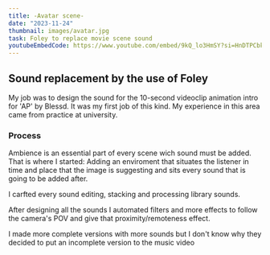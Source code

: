 ```yaml
---
title: -Avatar scene-
date: "2023-11-24"
thumbnail: images/avatar.jpg
task: Foley to replace movie scene sound
youtubeEmbedCode: https://www.youtube.com/embed/9kQ_lo3HmSY?si=HnDTPCbk12MFYX6V-
---
```


## Sound replacement by the use of Foley

My job was to design the sound for the 10-second videoclip animation intro for 'AP' by Blessd. It was my first job of this kind. My experience in this area came from practice at university.

### Process

Ambience is an essential part of every scene wich sound must be added. That is where I started: Adding an enviroment that situates the listener in time and place that the image is suggesting and sits every sound that is going to be added after.

I carfted every sound editing, stacking and processing library sounds. 

After designing all the sounds I automated filters and more effects to follow the camera's POV and give that proximity/remoteness effect.

I made more complete versions with more sounds but I don't know why they decided to put an incomplete version to the music video
